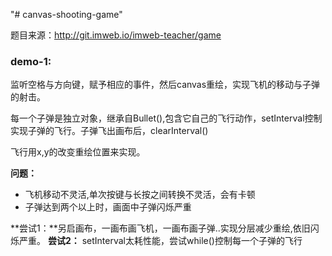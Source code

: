"# canvas-shooting-game" 

题目来源：http://git.imweb.io/imweb-teacher/game
### demo-1:
监听空格与方向键，赋予相应的事件，然后canvas重绘，实现飞机的移动与子弹的射击。

每一个子弹是独立对象，继承自Bullet(),包含它自己的飞行动作，setInterval控制实现子弹的飞行。子弹飞出画布后，clearInterval()

飞行用x,y的改变重绘位置来实现。

**问题：**
- 飞机移动不灵活,单次按键与长按之间转换不灵活，会有卡顿
- 子弹达到两个以上时，画面中子弹闪烁严重

**尝试1：**另启画布，一画布画飞机，一画布画子弹..实现分层减少重绘,依旧闪烁严重。
**尝试2：** setInterval太耗性能，尝试while()控制每一个子弹的飞行